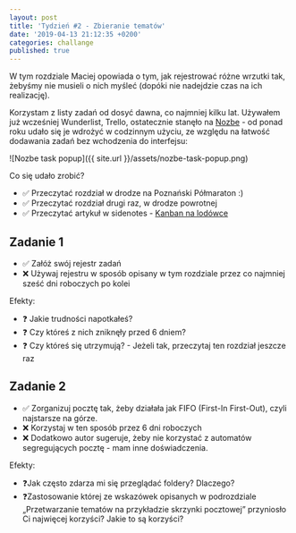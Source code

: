 ```yaml
---
layout: post
title: 'Tydzień #2 - Zbieranie tematów'
date: '2019-04-13 21:12:35 +0200'
categories: challange
published: true
---
```


W tym rozdziale Maciej opowiada o tym, jak rejestrować różne wrzutki tak, żebyśmy nie musieli o nich myśleć (dopóki nie nadejdzie czas na ich realizację).

Korzystam z listy zadań od dosyć dawna, co najmniej kilku lat. Używałem już wcześniej Wunderlist, Trello, ostatecznie stanęło na [Nozbe][nozbe] - od ponad roku udało się je wdrożyć w codzinnym użyciu, ze względu na łatwość dodawania zadań bez wchodzenia do interfejsu:

![Nozbe task popup]({{ site.url }}/assets/nozbe-task-popup.png)

Co się udało zrobić?
* ✅ Przeczytać rozdział w drodze na Poznański Półmaraton :)
* ✅ Przeczytać rozdział drugi raz, w drodze powrotnej 
* ✅ Przeczytać artykuł w sidenotes - [Kanban na lodówce][gtp-kanban-lodowka]


## Zadanie 1

* ✅ Załóż swój rejestr zadań
* ❌ Używaj rejestru w sposób opisany w tym rozdziale przez co najmniej sześć dni roboczych po kolei

Efekty:
* ❓ Jakie trudności napotkałeś?
* ❓ Czy któreś z nich zniknęły przed 6 dniem?
* ❓ Czy któreś się utrzymują? - Jeżeli tak, przeczytaj ten rozdział jeszcze raz

## Zadanie 2

* ✅ Zorganizuj pocztę tak, żeby działała jak FIFO (First-In First-Out), czyli najstarsze na górze.
* ❌ Korzystaj w ten sposób przez 6 dni roboczych 
* ❌ Dodatkowo autor sugeruje, żeby nie korzystać z automatów segregujących pocztę - mam inne doświadczenia.

Efekty:
* ❓Jak często zdarza mi się przeglądać foldery? Dlaczego?
* ❓Zastosowanie której ze wskazówek opisanych w podrozdziale „Przetwarzanie tematów na przykładzie skrzynki pocztowej” przyniosło Ci najwięcej korzyści? Jakie to są korzyści?

[nozbe]: https://nozbe.com/]
[gtp-kanban-lodowka]: https://www.michalbartyzel.pl/2013/06/kanban-na-lodowce.html